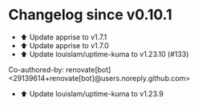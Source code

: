 # Changelog since v0.10.1
- ⬆️ Update apprise to v1.7.1 
- ⬆️ Update apprise to v1.7.0 
- ⬆️ Update louislam/uptime-kuma to v1.23.10 (#133)

Co-authored-by: renovate[bot] <29139614+renovate[bot]@users.noreply.github.com> 
- ⬆️ Update louislam/uptime-kuma to v1.23.9 
